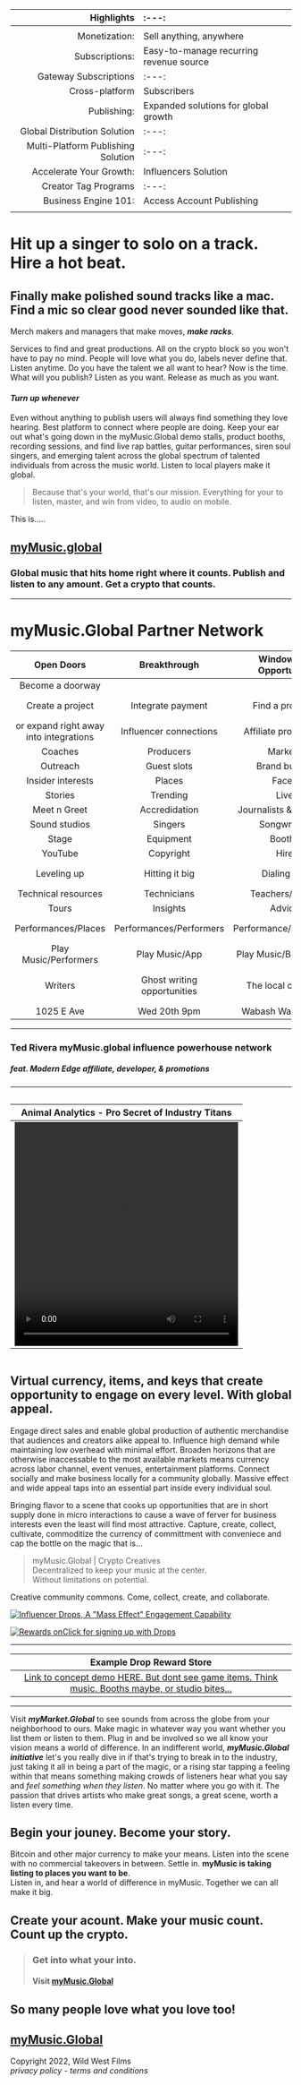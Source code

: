 

| Highlights | :---: | 
| ---: | :--- |
| | |
| Monetization: | Sell anything, anywhere | 
| Subscriptions: | Easy-to-manage recurring revenue source |
| Gateway Subscriptions | :---: |  
| Cross-platform | Subscribers |
| Publishing: | Expanded solutions for global growth |
| Global Distribution Solution | :---: |
| Multi-Platform Publishing Solution | :---: | 
| Accelerate Your Growth: | Influencers Solution |
| Creator Tag Programs | :---: |
| Business Engine 101: | Access Account Publishing |
|  |  | 

     

# Hit up a singer to solo on a track. Hire a hot beat.
## Finally make polished sound tracks like a mac.  Find a mic so clear good never sounded like that.  

Merch makers and managers that make moves, ***make racks***.  

Services to find and great productions.  All on the crypto block so you won't have to pay no mind.  People will love what you do, labels never define that.  Listen anytime. Do you have the talent we all want to hear?  Now is the time. What will you publish?  Listen as you want. Release as much as you want. 
#### ***Turn up whenever***  
  
Even without anything to publish users will always find something they love hearing.  Best platform to connect where people are doing. Keep your ear out what's going down in the myMusic.Global demo stalls, product booths, recording sessions, and find live rap battles, guitar performances, siren soul singers, and emerging talent across the global spectrum of talented individuals from across the music world. Listen to local players make it global.  

> Because that's your world, that's our mission. 
> Everything for your to listen, master, and win from video, to audio on mobile.  

This is.....

## [myMusic.global](http://mymusic.global) 
### Global music that hits home right where it counts. Publish and listen to any amount. Get a crypto that counts. 

________________________________________________________________________________________________________________________

# myMusic.Global Partner Network

| Open Doors | Breakthrough | Windows of Opportunity | Like It Or | Follow Us |
| :---: | :---: | :---: | :---: | :---: |
| Become a doorway | | | | |
| Create a project | Integrate payment | Find a program | Get started with features | how-to's |   
| or expand right away into integrations | Influencer connections | Affiliate promotions | Referal Signing | Media outlet | 
| Coaches | Producers | Markets | Insight | Audiences | 
| Outreach | Guest slots |  Brand builder | Promoters | Communications |
| Insider interests | Places | Faces | Gigs | Interviews |
| Stories | Trending | Live | Watch | Listen |
| Meet n Greet | Accredidation | Journalists & bloggers | Photo ops | Public opportunities |
| Sound studios | Singers | Songwriters | Instruments/Gear | Inststramentals/Sounds |
| Stage | Equipment | Booths | Management | Promotions | Television |
| YouTube | Copyright | Hire | Search | Offers | Starting out |
| Leveling up | Hitting it big | Dialing it in | Digging into requirements | Tech/Equipment |
| Technical resources | Technicians | Teachers/Tutors | Makers | Categories |
| Tours | Insights | Advice | Fame/Fortune | The Grind/Hustle | 
| Performances/Places | Performances/Performers | Performance/Equipment | Performance/Help/Cast Crew | Play music/Listen | 
| Play Music/Performers | Play Music/App | Play Music/Businesses | Musak | Playwrite music |
| Writers | Ghost writing opportunities | The local columns | (resurrect the notorious band gig listings) | "Drummer wanted | 
| 1025 E Ave | Wed 20th 9pm | Wabash Washington | Band tryouts | Rock Music." |
 
____________________________________  

### Ted Rivera myMusic.global influence powerhouse network
##### feat. Modern Edge affiliate, developer, & promotions
--------------------------------------------------------------------------------------------------

<div style="width:100%;display:flex;align-items:center;flex-flow:row wrap;justify-content:center;">

| Animal Analytics - Pro Secret of Industry Titans |
| :---: |
| <video id="ad" width="400" height="400" controls><source src="media/Animal-analytics.mp4" type="video/mp4"></video> |

</div> 

## Virtual currency, items, and keys that create opportunity to engage on every level. With global appeal.  

Engage direct sales and enable global production of authentic merchandise that audiences and creators alike appeal to.  Influence high demand while maintaining low overhead with minimal effort. Broaden horizons that are otherwise inaccessable to the most available markets means currency across labor channel, event venues, entertainment platforms.  Connect socially and make business locally for a community globally.  Massive effect and wide appeal taps into an essential part inside every individual soul.  

Bringing flavor to a scene that cooks up opportunities that are in short supply done in micro interactions to cause a wave of ferver for business interests even the least will find most attractive.  Capture, create, collect, cultivate, commoditize the currency of committment with conveniece and cap the bottle on the magic that is... 

> myMusic.Global | Crypto Creatives \
> Decentralized to keep your music at the center. \
> Without limitations on potential.

Creative community commons.  Come, collect, create, and collaborate. 


[![Influencer Drops, A "Mass Effect" Engagement Capability](media/Twitch-drops.png)](ldap-tracking.md)

[![Rewards onClick for signing up with Drops](media/influencer-rewards.png)](ldap-tracking.md)
__________________________________________________________________________________________________
| Example Drop Reward Store |
| :---: |
| [Link to concept demo HERE. But dont see game items. Think music. Booths maybe, or studio bites...](https://livedemo.xsolla.com/store-demo/?_xm=3001.210077834306191398#/) |
__________________________________

Visit ***myMarket.Global*** to see sounds from across the globe from your neighborhood to ours. Make magic in whatever way you want whether you list them or listen to them.  Plug in and be involved so we all know your vision means a world of difference.  In an indifferent world, ***myMusic.Global initiative*** let's you really dive in if that's trying to break in to the industry, just taking it all in being a part of the magic, or a rising star tapping a feeling within that means something making crowds of listeners hear what you say and *feel something when they listen*.  No matter where you go with it. The passion that drives artists who make great songs, a great scene, worth a listen every time.

## Begin your jouney. Become your story.  

Bitcoin and other major currency to make your means. Listen into the scene with no commercial takeovers in between.  Settle in. **myMusic is taking listing to places you want to be**.  
Listen in, and hear a world of difference in myMusic.  Together we can all make it big. 

## Create your acount. Make your music count. Count up the crypto.

> ### Get into what your into. 
> #### Visit [ myMusic.Global ](https://xd.adobe.com/view/9501c7e4-5067-41bb-411e-19c7d1559810-e330/?fullscreen&hints=off)

## So many people love what you love too!

## [myMusic.Global](https://xd.adobe.com/view/9501c7e4-5067-41bb-411e-19c7d1559810-e330/?fullscreen&hints=off)

Copyright 2022, Wild West Films \
*privacy policy - terms and conditions*
 
